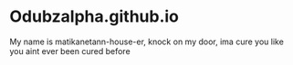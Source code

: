 # Odubzalpha.github.io
My name is matikanetann-house-er, knock on my door, ima cure you like you aint ever been cured before
